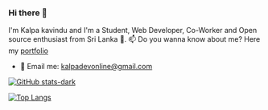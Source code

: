### Hi there 👋

I'm Kalpa kavindu and I'm a Student, Web Developer, Co-Worker and Open source enthusiast from Sri Lanka 🙂.
📫 Do you wanna know about me? Here my [portfolio](https://sites.google.com/view/kalpaonline)

- 📧 Email me: [kalpadevonline@gmail.com](mailto://kalpadevonline@gmail.com)

[![GitHub stats-dark](https://github-readme-stats.vercel.app/api?username=kalpakavindu&show_icons=true&hide=issues&theme=transparent)](https://gist.github.com/kalpakavindu)

[![Top Langs](https://github-readme-stats.vercel.app/api/top-langs/?username=kalpakavindu&layout=compact&theme=transparent)](https://gist.github.com/kalpakavindu)
